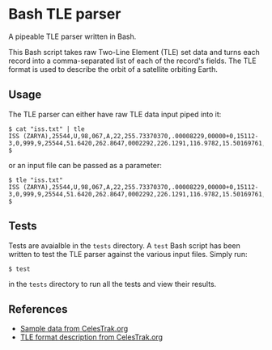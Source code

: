 # Bash TLE parser
A pipeable TLE parser written in Bash.

This Bash script takes raw Two-Line Element (TLE) set data and turns each record into a comma-separated list of each of the record's fields. The TLE format is used to describe the orbit of a satellite orbiting Earth.

## Usage
The TLE parser can either have raw TLE data input piped into it:

```shell
$ cat "iss.txt" | tle
ISS (ZARYA),25544,U,98,067,A,22,255.73370370,.00008229,00000+0,15112-3,0,999,9,25544,51.6420,262.8647,0002292,226.1291,116.9782,15.50169761,35875,6
$
```

or an input file can be passed as a parameter:

```shell
$ tle "iss.txt"
ISS (ZARYA),25544,U,98,067,A,22,255.73370370,.00008229,00000+0,15112-3,0,999,9,25544,51.6420,262.8647,0002292,226.1291,116.9782,15.50169761,35875,6
$
```

## Tests
Tests are avaialble in the `tests` directory. A `test` Bash script has been written to test the TLE parser against the various input files. Simply run:

```shell
$ test
```

in the `tests` directory to run all the tests and view their results.

## References
- [Sample data from CelesTrak.org](https://celestrak.org/NORAD/elements/)
- [TLE format description from CelesTrak.org](https://celestrak.org/NORAD/documentation/tle-fmt.php)

